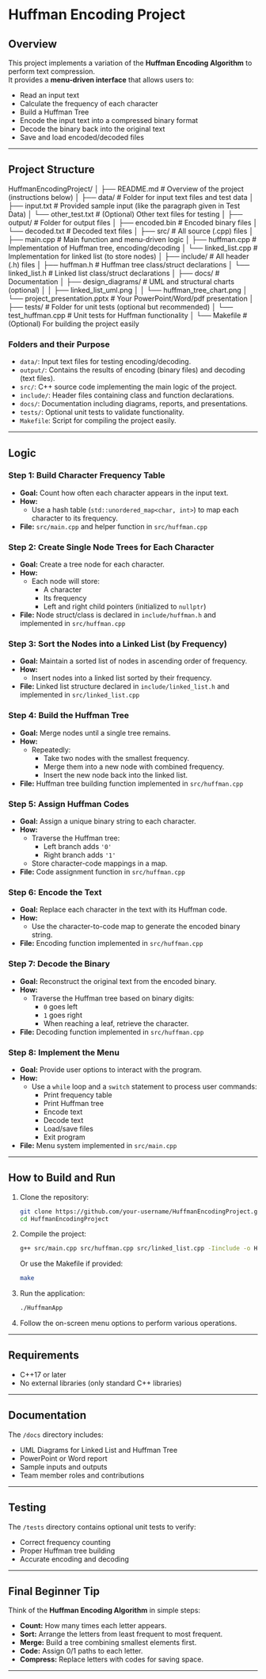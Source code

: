 # Huffman Encoding Project

## Overview

This project implements a variation of the **Huffman Encoding Algorithm** to perform text compression.  
It provides a **menu-driven interface** that allows users to:
- Read an input text
- Calculate the frequency of each character
- Build a Huffman Tree
- Encode the input text into a compressed binary format
- Decode the binary back into the original text
- Save and load encoded/decoded files

---

## Project Structure

HuffmanEncodingProject/
│
├── README.md          # Overview of the project (instructions below)
│
├── data/              # Folder for input text files and test data
│   ├── input.txt      # Provided sample input (like the paragraph given in Test Data)
│   └── other_test.txt # (Optional) Other text files for testing
│
├── output/            # Folder for output files
│   ├── encoded.bin    # Encoded binary files
│   └── decoded.txt    # Decoded text files
│
├── src/               # All source (.cpp) files
│   ├── main.cpp       # Main function and menu-driven logic
│   ├── huffman.cpp    # Implementation of Huffman tree, encoding/decoding
│   └── linked_list.cpp # Implementation for linked list (to store nodes)
│
├── include/           # All header (.h) files
│   ├── huffman.h      # Huffman tree class/struct declarations
│   └── linked_list.h  # Linked list class/struct declarations
│
├── docs/              # Documentation
│   ├── design_diagrams/ # UML and structural charts (optional)
│   │   ├── linked_list_uml.png
│   │   └── huffman_tree_chart.png
│   └── project_presentation.pptx # Your PowerPoint/Word/pdf presentation
│
├── tests/             # Folder for unit tests (optional but recommended)
│   └── test_huffman.cpp # Unit tests for Huffman functionality
│
└── Makefile           # (Optional) For building the project easily



### Folders and their Purpose

- `data/`: Input text files for testing encoding/decoding.
- `output/`: Contains the results of encoding (binary files) and decoding (text files).
- `src/`: C++ source code implementing the main logic of the project.
- `include/`: Header files containing class and function declarations.
- `docs/`: Documentation including diagrams, reports, and presentations.
- `tests/`: Optional unit tests to validate functionality.
- `Makefile`: Script for compiling the project easily.

---

## Logic

### Step 1: Build Character Frequency Table
- **Goal:** Count how often each character appears in the input text.
- **How:**  
  - Use a hash table (`std::unordered_map<char, int>`) to map each character to its frequency.
- **File:** `src/main.cpp` and helper function in `src/huffman.cpp`

### Step 2: Create Single Node Trees for Each Character
- **Goal:** Create a tree node for each character.
- **How:**  
  - Each node will store:
    - A character
    - Its frequency
    - Left and right child pointers (initialized to `nullptr`)
- **File:** Node struct/class is declared in `include/huffman.h` and implemented in `src/huffman.cpp`

### Step 3: Sort the Nodes into a Linked List (by Frequency)
- **Goal:** Maintain a sorted list of nodes in ascending order of frequency.
- **How:**  
  - Insert nodes into a linked list sorted by their frequency.
- **File:** Linked list structure declared in `include/linked_list.h` and implemented in `src/linked_list.cpp`

### Step 4: Build the Huffman Tree
- **Goal:** Merge nodes until a single tree remains.
- **How:**  
  - Repeatedly:
    - Take two nodes with the smallest frequency.
    - Merge them into a new node with combined frequency.
    - Insert the new node back into the linked list.
- **File:** Huffman tree building function implemented in `src/huffman.cpp`

### Step 5: Assign Huffman Codes
- **Goal:** Assign a unique binary string to each character.
- **How:**  
  - Traverse the Huffman tree:
    - Left branch adds `'0'`
    - Right branch adds `'1'`
  - Store character-code mappings in a map.
- **File:** Code assignment function in `src/huffman.cpp`

### Step 6: Encode the Text
- **Goal:** Replace each character in the text with its Huffman code.
- **How:**  
  - Use the character-to-code map to generate the encoded binary string.
- **File:** Encoding function implemented in `src/huffman.cpp`

### Step 7: Decode the Binary
- **Goal:** Reconstruct the original text from the encoded binary.
- **How:**  
  - Traverse the Huffman tree based on binary digits:
    - `0` goes left
    - `1` goes right
    - When reaching a leaf, retrieve the character.
- **File:** Decoding function implemented in `src/huffman.cpp`

### Step 8: Implement the Menu
- **Goal:** Provide user options to interact with the program.
- **How:**  
  - Use a `while` loop and a `switch` statement to process user commands:
    - Print frequency table
    - Print Huffman tree
    - Encode text
    - Decode text
    - Load/save files
    - Exit program
- **File:** Menu system implemented in `src/main.cpp`

---

## How to Build and Run

1. Clone the repository:

    ```bash
    git clone https://github.com/your-username/HuffmanEncodingProject.git
    cd HuffmanEncodingProject
    ```

2. Compile the project:

    ```bash
    g++ src/main.cpp src/huffman.cpp src/linked_list.cpp -Iinclude -o HuffmanApp
    ```

    Or use the Makefile if provided:

    ```bash
    make
    ```

3. Run the application:

    ```bash
    ./HuffmanApp
    ```

4. Follow the on-screen menu options to perform various operations.

---

## Requirements

- C++17 or later
- No external libraries (only standard C++ libraries)

---

## Documentation

The `/docs` directory includes:
- UML Diagrams for Linked List and Huffman Tree
- PowerPoint or Word report
- Sample inputs and outputs
- Team member roles and contributions

---

## Testing

The `/tests` directory contains optional unit tests to verify:
- Correct frequency counting
- Proper Huffman tree building
- Accurate encoding and decoding

---

## Final Beginner Tip

Think of the **Huffman Encoding Algorithm** in simple steps:
- **Count:** How many times each letter appears.
- **Sort:** Arrange the letters from least frequent to most frequent.
- **Merge:** Build a tree combining smallest elements first.
- **Code:** Assign 0/1 paths to each letter.
- **Compress:** Replace letters with codes for saving space.

---

